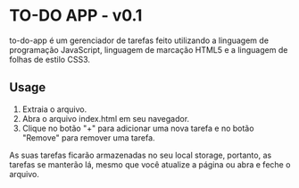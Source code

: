 # TO-DO APP - v0.1

to-do-app é um gerenciador de tarefas feito utilizando a linguagem de programação JavaScript, linguagem de marcação HTML5 e a linguagem de folhas de estilo CSS3.

## Usage

1. Extraia o arquivo.
2. Abra o arquivo index.html em seu navegador.
3. Clique no botão "+" para adicionar uma nova tarefa e no botão "Remove" para remover uma tarefa.

As suas tarefas ficarão armazenadas no seu local storage, portanto, as tarefas se manterão lá, mesmo que você atualize a página ou abra e feche o arquivo.
